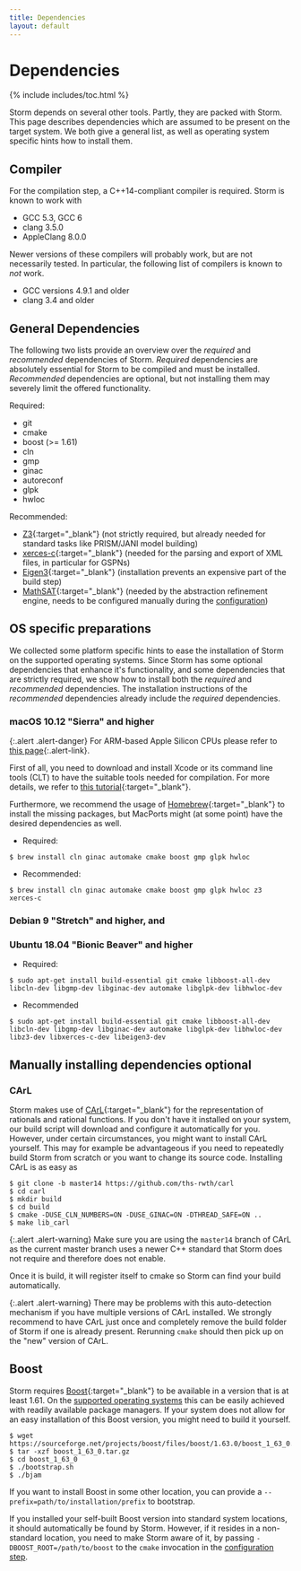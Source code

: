 ```yaml
---
title: Dependencies
layout: default
---
```


<h1>Dependencies</h1>

{% include includes/toc.html %}


Storm depends on several other tools. Partly, they are packed with Storm. This page describes dependencies which are assumed to be present on the target system.
We both give a general list, as well as operating system specific hints how to install them.


## Compiler

For the compilation step, a C++14-compliant compiler is required. Storm is known to work with

- GCC 5.3, GCC 6
- clang 3.5.0
- AppleClang 8.0.0

Newer versions of these compilers will probably work, but are not necessarily tested. In particular, the following list of compilers is known to *not* work.

- GCC versions 4.9.1 and older
- clang 3.4 and older

## General Dependencies

The following two lists provide an overview over the *required* and *recommended* dependencies of Storm. *Required* dependencies are absolutely essential for Storm to be compiled and must be installed. *Recommended* dependencies are optional, but not installing them may severely limit the offered functionality.

Required:
- git
- cmake
- boost (>= 1.61)
- cln
- gmp
- ginac
- autoreconf
- glpk
- hwloc

Recommended:
- [Z3](https://github.com/Z3Prover/z3){:target="_blank"} (not strictly required, but already needed for standard tasks like PRISM/JANI model building)
- [xerces-c](https://xerces.apache.org/xerces-c/){:target="_blank"} (needed for the parsing and export of XML files, in particular for GSPNs)
- [Eigen3](http://eigen.tuxfamily.org/index.php){:target="_blank"} (installation prevents an expensive part of the build step)
- [MathSAT](http://mathsat.fbk.eu/){:target="_blank"} (needed by the abstraction refinement engine, needs to be configured manually during the [configuration](manual-configuration.html#mathsat))


## OS specific preparations

We collected some platform specific hints to ease the installation of Storm on the supported operating systems.
Since Storm has some optional dependencies that enhance it's functionality, and some dependencies that are strictly required, we show how to install both the *required* and *recommended* dependencies.
The installation instructions of the *recommended* dependencies already include the *required* dependencies.

### <i class="fa fa-apple" aria-hidden="true"></i> macOS 10.12 "Sierra" and higher

{:.alert .alert-danger}
For ARM-based <i class="fa fa-apple" aria-hidden="true"></i> Apple Silicon CPUs please refer to [this page](apple-silicon.html){:.alert-link}.

First of all, you need to download and install Xcode or its command line tools (CLT) to have the suitable tools needed for compilation. For more details, we refer to [this tutorial](https://www.moncefbelyamani.com/how-to-install-xcode-homebrew-git-rvm-ruby-on-mac/){:target="_blank"}.

Furthermore, we recommend the usage of [Homebrew](https://brew.sh){:target="_blank"} to install the missing packages, but MacPorts might (at some point) have the desired dependencies as well.

- Required:
``` console
$ brew install cln ginac automake cmake boost gmp glpk hwloc
```

- Recommended:
``` console
$ brew install cln ginac automake cmake boost gmp glpk hwloc z3 xerces-c
```

### <i class="icon-debian"></i> Debian 9 "Stretch" and higher, and
### <i class="icon-ubuntu"></i> Ubuntu 18.04 "Bionic Beaver" and higher
<!-- If these are changed, also change them in `vm.md` -->

- Required:
``` console
$ sudo apt-get install build-essential git cmake libboost-all-dev libcln-dev libgmp-dev libginac-dev automake libglpk-dev libhwloc-dev
```

- Recommended
``` console
$ sudo apt-get install build-essential git cmake libboost-all-dev libcln-dev libgmp-dev libginac-dev automake libglpk-dev libhwloc-dev libz3-dev libxerces-c-dev libeigen3-dev
```


## Manually installing dependencies <span class="label label-info">optional</span>

### CArL

Storm makes use of [CArL](https://github.com/ths-rwth/carl){:target="_blank"} for the representation of rationals and rational functions. If you don't have it installed on your system, our build script will download and configure it automatically for you. However, under certain circumstances, you might want to install CArL yourself. This may for example be advantageous if you need to repeatedly build Storm from scratch or you want to change its source code. Installing CArL is as easy as

```console
$ git clone -b master14 https://github.com/ths-rwth/carl
$ cd carl
$ mkdir build
$ cd build
$ cmake -DUSE_CLN_NUMBERS=ON -DUSE_GINAC=ON -DTHREAD_SAFE=ON ..
$ make lib_carl
```

{:.alert .alert-warning}
Make sure you are using the `master14` branch of CArL as the current master branch uses a newer C++ standard that Storm does not require and therefore does not enable.

Once it is build, it will register itself to cmake so Storm can find your build automatically.

{:.alert .alert-warning}
There may be problems with this auto-detection mechanism if you have multiple versions of CArL installed. We strongly recommend to have CArL just once and completely remove the build folder of Storm if one is already present. Rerunning `cmake` should then pick up on the "new" version of CArL.

## Boost

Storm requires [Boost](http://www.boost.org/){:target="_blank"} to be available in a version that is at least 1.61. On the [supported operating systems](requirements.html) this can be easily achieved with readily available package managers. If your system does not allow for an easy installation of this Boost version, you might need to build it yourself.

```console
$ wget https://sourceforge.net/projects/boost/files/boost/1.63.0/boost_1_63_0.tar.gz
$ tar -xzf boost_1_63_0.tar.gz
$ cd boost_1_63_0
$ ./bootstrap.sh
$ ./bjam
```

If you want to install Boost in some other location, you can provide a `--prefix=path/to/installation/prefix` to bootstrap.

If you installed your self-built Boost version into standard system locations, it should automatically be found by Storm. However, if it resides in a non-standard location, you need to make Storm aware of it, by passing `-DBOOST_ROOT=/path/to/boost` to the `cmake` invocation in the [configuration step](installation.html#configuration-step).
